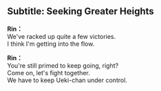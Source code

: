 # 

  
## Subtitle: Seeking Greater Heights
  
**Rin：**  
We've racked up quite a few victories.  
I think I'm getting into the flow.  
  
**Rin：**  
You're still primed to keep going, right?  
Come on, let's fight together.  
We have to keep Ueki-chan under control.  
